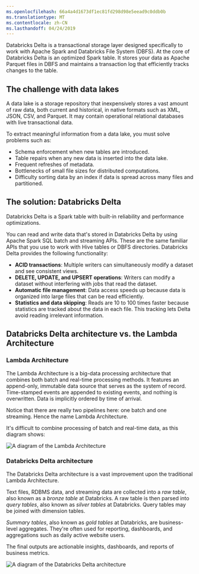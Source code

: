 ```yaml
---
ms.openlocfilehash: 66a4a4d1673df1ec81fd298d98e5eead9c0ddb0b
ms.translationtype: MT
ms.contentlocale: zh-CN
ms.lasthandoff: 04/24/2019
---
```

Databricks Delta is a transactional storage layer designed specifically to work with Apache Spark and Databricks File System (DBFS). At the core of Databricks Delta is an optimized Spark table. It stores your data as Apache Parquet files in DBFS and maintains a transaction log that efficiently tracks changes to the table.

## <a name="the-challenge-with-data-lakes"></a>The challenge with data lakes

A data lake is a storage repository that inexpensively stores a vast amount of raw data, both current and historical, in native formats such as XML, JSON, CSV, and Parquet. It may contain operational relational databases with live transactional data.

To extract meaningful information from a data lake, you must solve problems such as:

- Schema enforcement when new tables are introduced.
- Table repairs when any new data is inserted into the data lake.
- Frequent refreshes of metadata.
- Bottlenecks of small file sizes for distributed computations.
- Difficulty sorting data by an index if data is spread across many files and partitioned.

## <a name="the-solution-databricks-delta"></a>The solution: Databricks Delta

Databricks Delta is a Spark table with built-in reliability and performance optimizations.

You can read and write data that's stored in Databricks Delta by using Apache Spark SQL batch and streaming APIs. These are the same familiar APIs that you use to work with Hive tables or DBFS directories. Databricks Delta provides the following functionality:

- **ACID transactions**: Multiple writers can simultaneously modify a dataset and see consistent views.
- **DELETE, UPDATE, and UPSERT operations**: Writers can modify a dataset without interfering with jobs that read the dataset.
- **Automatic file management**: Data access speeds up because data is organized into large files that can be read efficiently.
- **Statistics and data skipping**: Reads are 10 to 100 times faster because statistics are tracked about the data in each file. This tracking lets Delta avoid reading irrelevant information.

## <a name="databricks-delta-architecture-vs-the-lambda-architecture"></a>Databricks Delta architecture vs. the Lambda Architecture

### <a name="lambda-architecture"></a>Lambda Architecture

The Lambda Architecture is a big-data processing architecture that combines both batch and real-time processing methods. It features an append-only, immutable data source that serves as the system of record. Time-stamped events are appended to existing events, and nothing is overwritten. Data is implicitly ordered by time of arrival.

Notice that there are really two pipelines here: one batch and one streaming. Hence the name Lambda Architecture.

It's difficult to combine processing of batch and real-time data, as this diagram shows:

![A diagram of the Lambda Architecture](../media/lambda.png)

### <a name="databricks-delta-architecture"></a>Databricks Delta architecture

The Databricks Delta architecture is a vast improvement upon the traditional Lambda Architecture.

Text files, RDBMS data, and streaming data are collected into a *raw table*, also known as a *bronze table* at Databricks. A raw table is then parsed into *query tables*, also known as *silver tables* at Databricks. Query tables may be joined with dimension tables.

*Summary tables*, also known as *gold tables* at Databricks, are business-level aggregates. They're often used for reporting, dashboards, and aggregations such as daily active website users.

The final outputs are actionable insights, dashboards, and reports of business metrics.

![A diagram of the Databricks Delta architecture](../media/delta.png)